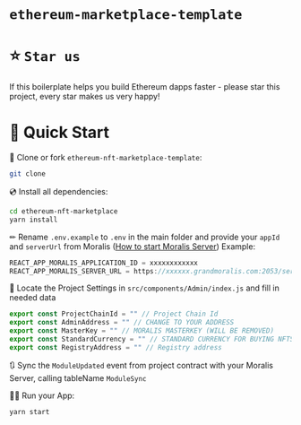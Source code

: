 # `ethereum-marketplace-template`


# ⭐️ `Star us`
If this boilerplate helps you build Ethereum dapps faster - please star this project, every star makes us very happy!

# 🚀 Quick Start

📄 Clone or fork `ethereum-nft-marketplace-template`:
```sh
git clone 
```
💿 Install all dependencies:
```sh
cd ethereum-nft-marketplace
yarn install 
```
✏ Rename `.env.example` to `.env` in the main folder and provide your `appId` and `serverUrl` from Moralis ([How to start Moralis Server](https://docs.moralis.io/moralis-server/getting-started/create-a-moralis-server)) 
Example:
```jsx
REACT_APP_MORALIS_APPLICATION_ID = xxxxxxxxxxxx
REACT_APP_MORALIS_SERVER_URL = https://xxxxxx.grandmoralis.com:2053/server
```

🔎 Locate the Project Settings in `src/components/Admin/index.js` and fill in needed data
```js
export const ProjectChainId = "" // Project Chain Id
export const AdminAddress = "" // CHANGE TO YOUR ADDRESS
export const MasterKey = "" // MORALIS MASTERKEY (WILL BE REMOVED)
export const StandardCurrency = "" // STANDARD CURRENCY FOR BUYING NFTS
export const RegistryAddress = "" // Registry address
```

🔃 Sync the `ModuleUpdated` event from project contract with your Moralis Server, calling tableName `ModuleSync`


🚴‍♂️ Run your App:
```sh
yarn start
```


